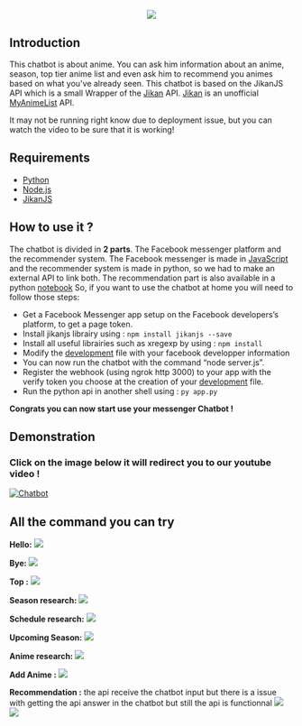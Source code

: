 <h1 align="center">
  <br>
   <img src="https://static.hitek.fr/img/actualite/2017/04/25/fb_wall-e1.jpg"/>
  <br>
</h1>

## Introduction
This chatbot is about anime. You can ask him information about an anime, season, top tier anime list and even ask him to recommend you animes based on what you've already seen.
This chatbot is based on the JikanJS API which is a small Wrapper of the [Jikan](https://github.com/jikan-me/jikan) API. [Jikan](https://jikan.moe) is an unofficial [MyAnimeList](https://myanimelist.net) API.

It may not be running right know due to deployment issue, but you can watch the video to be sure that it is working!

## Requirements
* [Python](https://www.python.org/)
* [Node.js](https://nodejs.org/en/)
* [JikanJS](https://github.com/zuritor/jikanjs)

## How to use it ?
The chatbot is divided in **2 parts**. The Facebook messenger platform and the recommender system. The Facebook messenger is made in [JavaScript](https://www.javascript.com) and the recommender system is made in python, so we had to make an external API to link both. The recommendation part is also available in a python [notebook](./recommandation/Anime_Recommandation.ipynb)
So, if you want to use the chatbot at home you will need to follow those steps:
- Get a Facebook Messenger app setup on the Facebook developers’s platform, to get a page token.
- Install jikanjs librairy using :
  `npm install jikanjs --save`
- Install all useful librairies such as xregexp by using :
  `npm install`
- Modify the [development](./Config/development.json) file with your facebook developper information
- You can now run the chatbot with the command “node server.js”.
- Register the webhook (using ngrok http 3000) to your app with the verify token you choose at the creation of your [development](./Config/development.json) file.
- Run the python api in another shell using :
`py app.py`

**Congrats you can now start use your messenger Chatbot !**

## Demonstration
### Click on the image below it will redirect you to our youtube video !
[![Chatbot](https://miro.medium.com/max/5600/1*RD1s9xBIvd_ycJUnX12Tyw@2x.png)](https://youtu.be/upZZAO2j1CA)

## All the command you can try
**Hello:**
![](/images/hello.jpg)

**Bye:**
![](/images/bye.jpg)

**Top :**
![](/images/top.JPG)

**Season research:**
![](/images/season.JPG)

**Schedule research:**
![](/images/schedule.JPG)

**Upcoming Season:**
![](/images/later.JPG)

**Anime research:**
![](/images/search.JPG)

**Add Anime :**
![](/images/add.JPG)

**Recommendation :**
the api receive the chatbot input but there is a issue with getting the api answer in the chatbot but still the api is functionnal
![](/images/reco.JPG)
![](/images/apioutput.JPG)
